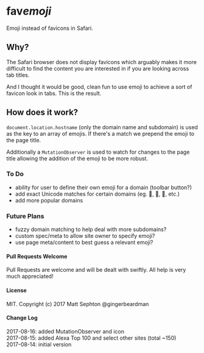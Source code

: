 # fav*emoji*

Emoji instead of favicons in Safari.

## Why?
The Safari browser does not display favicons which arguably makes it more difficult to find the content you are interested in if you are looking across tab titles.

And I thought it would be good, clean fun to use emoji to achieve a sort of favicon look in tabs. This is the result.

## How does it work?
`document.location.hostname` (only the domain name and subdomain) is used as the key to an array of emojis. If there's a match we prepend the emoji to the page title.

Additionally a `MutationObserver` is used to watch for changes to the page title allowing the addition of the emoji to be more robust.

### To Do
* ability for user to define their own emoji for a domain (toolbar button?)
* add exact Unicode matches for certain domains (eg. , ✪, 🅟, etc.)
* add more popular domains

### Future Plans
* fuzzy domain matching to help deal with more subdomains?
* custom spec/meta to allow site owner to specify emoji?
* use page meta/content to best guess a relevant emoji?

#### Pull Requests Welcome
Pull Requests are welcome and will be dealt with swiftly. All help is very much appreciated!

#### License
MIT. Copyright (c) 2017 Matt Sephton @gingerbeardman

#### Change Log
2017-08-16: added MutationObserver and icon  
2017-08-15: added Alexa Top 100 and select other sites (total ~150)  
2017-08-14: initial version  
